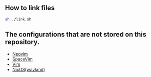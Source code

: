 ## How to link files

```zsh
sh ./link.sh
```

## The configurations that are not stored on this repository.

- [Neovim](https://github.com/Cassin01/nvim-conf)
- [SpaceVim](https://github.com/Cassin01/.SpaceVim.d)
- [Vim](https://gist.github.com/Cassin01/6717bd24c5f8b813ccb7a540d6a38498)
- [NixOS(wayland)](https://github.com/Cassin01/nixpkgs_wayland)
